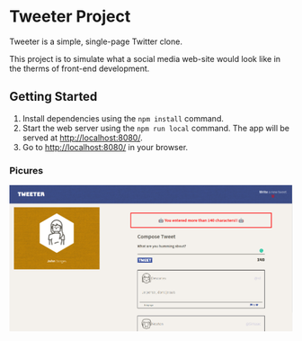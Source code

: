 # Tweeter Project

Tweeter is a simple, single-page Twitter clone.

This project is to simulate what a social media web-site would look like in the therms of front-end development.

## Getting Started

1. Install dependencies using the `npm install` command.
2. Start the web server using the `npm run local` command. The app will be served at <http://localhost:8080/>.
3. Go to <http://localhost:8080/> in your browser.

### Picures

!["img of the main page that shows the functionality of the web app with a list of tweets and an error. There is a button to post a tweet and an animation on the navbar"](https://github.com/JohnBorges52/tweeter/blob/master/public/images/tweeter.png)

